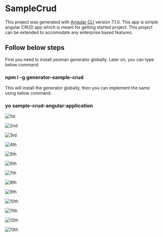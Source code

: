 # SampleCrud

This project was generated with [Angular CLI](https://github.com/angular/angular-cli) version 7.1.0. This app is simple angular CRUD app which is meant for getting started project. This project can be extended to accomodate any enterprise based features.

## Follow below steps

First you need to install yeoman generator globally. Later on, you can type below command

### npm i -g generator-sample-crud

This will install the generator globally, then you can implement the same using below command.

### yo sample-crud-angular:application

![1st](https://user-images.githubusercontent.com/3886381/49565405-0e267700-f94d-11e8-9afd-6671a733e987.png)

![2nd](https://user-images.githubusercontent.com/3886381/49565406-0ebf0d80-f94d-11e8-9844-ea7012b72256.png)

![3rd](https://user-images.githubusercontent.com/3886381/49565407-0ebf0d80-f94d-11e8-97ad-b29de3eff9b1.png)

![4th](https://user-images.githubusercontent.com/3886381/49565408-0f57a400-f94d-11e8-9a3e-b444ebfce8f7.png)

![5th](https://user-images.githubusercontent.com/3886381/49565409-0ff03a80-f94d-11e8-95d6-f80cd4d7f26b.png)

![6th](https://user-images.githubusercontent.com/3886381/49565410-0ff03a80-f94d-11e8-9e59-7b761578702c.png)

![7th](https://user-images.githubusercontent.com/3886381/49565412-1088d100-f94d-11e8-9834-4189d53bbed6.png)

![8th](https://user-images.githubusercontent.com/3886381/49565413-1088d100-f94d-11e8-9344-7f24fea1e47a.png)

![9th](https://user-images.githubusercontent.com/3886381/49565415-1088d100-f94d-11e8-8fdf-064bab291618.png)

![10th](https://user-images.githubusercontent.com/3886381/49565416-11216780-f94d-11e8-89e6-72cd955893e4.png)

![11th](https://user-images.githubusercontent.com/3886381/49565418-11216780-f94d-11e8-8f23-6e414ff02d65.png)

![12th](https://user-images.githubusercontent.com/3886381/49565421-12529480-f94d-11e8-9a30-3fd08ddcb1d7.png)

![13th](https://user-images.githubusercontent.com/3886381/49565422-12529480-f94d-11e8-8c85-c0d01c9c12c2.png)












